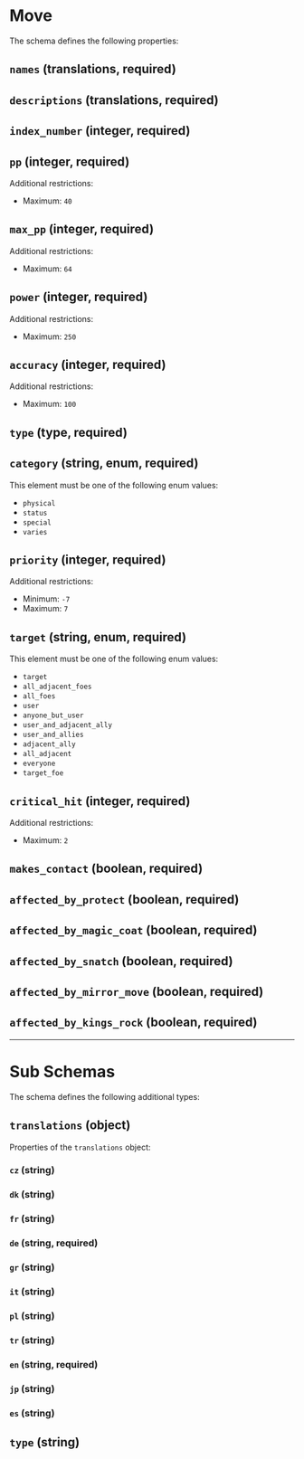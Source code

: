 # Move

The schema defines the following properties:

## `names` (translations, required)

## `descriptions` (translations, required)

## `index_number` (integer, required)

## `pp` (integer, required)

Additional restrictions:

* Maximum: `40`

## `max_pp` (integer, required)

Additional restrictions:

* Maximum: `64`

## `power` (integer, required)

Additional restrictions:

* Maximum: `250`

## `accuracy` (integer, required)

Additional restrictions:

* Maximum: `100`

## `type` (type, required)

## `category` (string, enum, required)

This element must be one of the following enum values:

* `physical`
* `status`
* `special`
* `varies`

## `priority` (integer, required)

Additional restrictions:

* Minimum: `-7`
* Maximum: `7`

## `target` (string, enum, required)

This element must be one of the following enum values:

* `target`
* `all_adjacent_foes`
* `all_foes`
* `user`
* `anyone_but_user`
* `user_and_adjacent_ally`
* `user_and_allies`
* `adjacent_ally`
* `all_adjacent`
* `everyone`
* `target_foe`

## `critical_hit` (integer, required)

Additional restrictions:

* Maximum: `2`

## `makes_contact` (boolean, required)

## `affected_by_protect` (boolean, required)

## `affected_by_magic_coat` (boolean, required)

## `affected_by_snatch` (boolean, required)

## `affected_by_mirror_move` (boolean, required)

## `affected_by_kings_rock` (boolean, required)

---

# Sub Schemas

The schema defines the following additional types:

## `translations` (object)

Properties of the `translations` object:

### `cz` (string)

### `dk` (string)

### `fr` (string)

### `de` (string, required)

### `gr` (string)

### `it` (string)

### `pl` (string)

### `tr` (string)

### `en` (string, required)

### `jp` (string)

### `es` (string)

## `type` (string)
